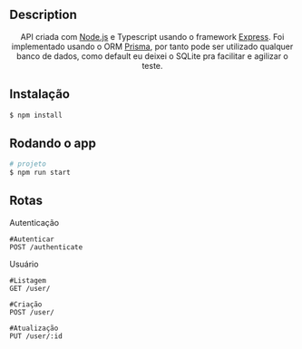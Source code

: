 ## Description

<p align="center">API criada com <a href="http://nodejs.org" target="_blank">Node.js</a> e Typescript usando o framework <a href="https://expressjs.com/" target="_blank">Express</a>. Foi implementado usando o ORM <a href="http://nodejs.org" target="_blank">Prisma</a>, por tanto pode ser utilizado qualquer banco de dados, como default eu deixei o SQLite pra facilitar e agilizar o teste.</p>

## Instalação

```bash
$ npm install
```

## Rodando o app

```bash
# projeto
$ npm run start
```

## Rotas

Autenticação
```
#Autenticar
POST /authenticate
```

Usuário
```
#Listagem
GET /user/

#Criação
POST /user/

#Atualização
PUT /user/:id
```